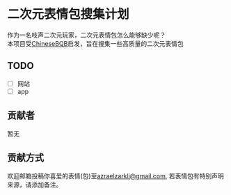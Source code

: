 # 二次元表情包搜集计划

作为一名吱声二次元玩家，二次元表情包怎么能够缺少呢？  
本项目受[ChineseBQB](https://github.com/zhaoolee/ChineseBQB)启发，旨在搜集一些高质量的二次元表情包  

## TODO

- [ ] 网站
- [ ] app

## 贡献者
暂无

## 贡献方式

欢迎邮箱投稿你喜爱的表情(包)至<a href="mailto:azraelzarkli@gmail.com">azraelzarkli@gmail.com</a>, 若表情包有特别声明来源，请添加备注。